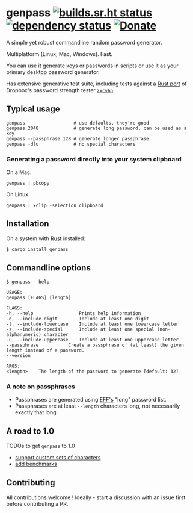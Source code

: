 # genpass [![builds.sr.ht status](https://builds.sr.ht/~cyplo/genpass.svg)](https://builds.sr.ht/~cyplo/genpass?) [![dependency status](https://deps.rs/repo/github/cyplo/genpass/status.svg)](https://deps.rs/repo/github/cyplo/genpass) [![Donate](https://liberapay.com/assets/widgets/donate.svg)](https://liberapay.com/cyplo/donate)

A simple yet robust commandline random password generator.

Multiplatform (Linux, Mac, Windows).
Fast.

You can use it generate keys or passwords in scripts or use it as your primary desktop password generator.

Has extensive generative test suite, including tests against a [Rust port](https://crates.io/crates/zxcvbn) of Dropbox's password strength tester [`zxcvbn`](https://www.usenix.org/conference/usenixsecurity16/technical-sessions/presentation/wheeler)

## Typical usage
```
genpass                  # use defaults, they're good
genpass 2048             # generate long password, can be used as a key
genpass --passphrase 128 # generate longer passphrase
genpass -dlu             # no special characters
```

### Generating a password directly into your system clipboard

On a Mac:
```
genpass | pbcopy
```
On Linux:
```
genpass | xclip -selection clipboard
```


## Installation
On a system with [Rust](https://www.rust-lang.org/en-US/) installed:
```
$ cargo install genpass
```

## Commandline options
```
$ genpass --help

USAGE:
genpass [FLAGS] [length]

FLAGS:
-h, --help                 Prints help information
-d, --include-digit        Include at least one digit
-l, --include-lowercase    Include at least one lowercase letter
-s, --include-special      Include at least one special (non-alphanumeric) character
-u, --include-uppercase    Include at least one uppercase letter
--passphrase           Create a passphrase of (at least) the given length instead of a password.
--version

ARGS:
<length>    The length of the password to generate [default: 32]
```

### A note on passphrases
* Passphrases are generated using [EFF's](https://www.eff.org/deeplinks/2016/07/new-wordlists-random-passphrases) "long" password list.
* Passphrases are at least `--length` characters long, not necessarily exactly that long.

## A road to 1.0

TODOs to get `genpass` to 1.0

* [support custom sets of characters](https://github.com/cyplo/genpass/issues/4)
* [add benchmarks](https://github.com/cyplo/genpass/issues/5)

## Contributing
All contributions welcome !
Ideally - start a discussion with an issue first before contributing a PR.
